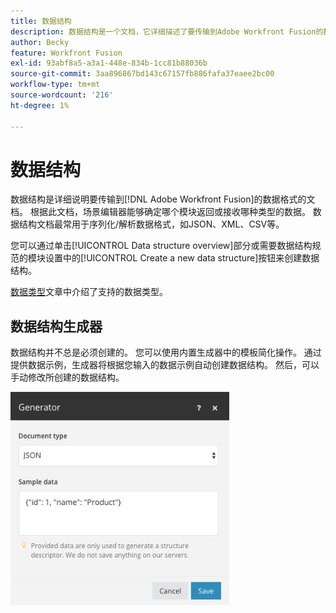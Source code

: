 ```yaml
---
title: 数据结构
description: 数据结构是一个文档，它详细描述了要传输到Adobe Workfront Fusion的数据的格式。 根据此文档，场景编辑器能够确定哪个模块返回或接收哪种类型的数据。 数据结构文档最常用于序列化/解析数据格式，如JSON、XML、CSV等。
author: Becky
feature: Workfront Fusion
exl-id: 93abf8a5-a3a1-448e-834b-1cc81b88036b
source-git-commit: 3aa896867bd143c67157fb886fafa37eaee2bc00
workflow-type: tm+mt
source-wordcount: '216'
ht-degree: 1%

---
```


# 数据结构

数据结构是详细说明要传输到[!DNL Adobe Workfront Fusion]的数据格式的文档。 根据此文档，场景编辑器能够确定哪个模块返回或接收哪种类型的数据。 数据结构文档最常用于序列化/解析数据格式，如JSON、XML、CSV等。

您可以通过单击[!UICONTROL Data structure overview]部分或需要数据结构规范的模块设置中的[!UICONTROL Create a new data structure]按钮来创建数据结构。

[数据类型](/help/workfront-fusion/references/mapping-panel/data-types/item-data-types.md)文章中介绍了支持的数据类型。


## 数据结构生成器

数据结构并不总是必须创建的。 您可以使用内置生成器中的模板简化操作。 通过提供数据示例，生成器将根据您输入的数据示例自动创建数据结构。 然后，可以手动修改所创建的数据结构。

![数据结构生成器](assets/data-structure-generator-350x341.jpg)
